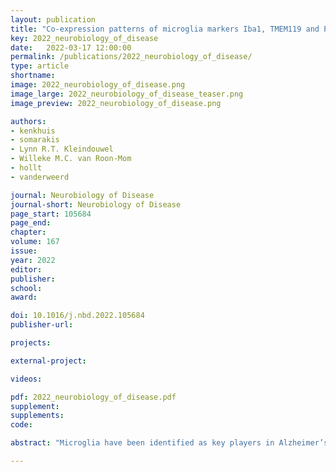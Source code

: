 ```yaml
---
layout: publication
title: "Co-expression patterns of microglia markers Iba1, TMEM119 and P2RY12 in Alzheimer's disease"
key: 2022_neurobiology_of_disease
date:   2022-03-17 12:00:00
permalink: /publications/2022_neurobiology_of_disease/
type: article
shortname: 
image: 2022_neurobiology_of_disease.png
image_large: 2022_neurobiology_of_disease_teaser.png
image_preview: 2022_neurobiology_of_disease.png

authors:
- kenkhuis 
- somarakis
- Lynn R.T. Kleindouwel
- Willeke M.C. van Roon-Mom
- hollt
- vanderweerd

journal: Neurobiology of Disease
journal-short: Neurobiology of Disease
page_start: 105684
page_end: 
chapter:
volume: 167
issue: 
year: 2022
editor:
publisher:
school:
award:

doi: 10.1016/j.nbd.2022.105684
publisher-url:

projects:

external-project:

videos:

pdf: 2022_neurobiology_of_disease.pdf
supplement:
supplements:
code: 

abstract: "Microglia have been identified as key players in Alzheimer’s disease pathogenesis, and other neurodegenerative diseases. Iba1, and more specifically TMEM119 and P2RY12 are gaining ground as presumedly more specific microglia markers, but comprehensive characterization of the expression of these three markers individually as well as combined is currently missing. Here we used a multispectral immunofluorescence dataset, in which over seventy thousand microglia from both aged controls and Alzheimer patients have been analysed for expression of Iba1, TMEM119 and P2RY12 on a single-cell level. For all markers, we studied the overlap and differences in expression patterns and the effect of proximity to β-amyloid plaques. We found no difference in absolute microglia numbers between control and Alzheimer subjects, but the prevalence of specific combinations of markers (phenotypes) differed greatly. In controls, the majority of microglia expressed all three markers. In Alzheimer patients, a significant loss of TMEM119+-phenotypes was observed, independent of the presence of β-amyloid plaques in its proximity. Contrary, phenotypes showing loss of P2RY12, but consistent Iba1 expression were increasingly prevalent around β-amyloid plaques. No morphological features were conclusively associated with loss or gain of any of the markers or any of the identified phenotypes. All in all, none of the three markers were expressed by all microglia, nor can be wholly regarded as a pan- or homeostatic marker, and preferential phenotypes were observed depending on the surrounding pathological or homeostatic environment. This work could help select and interpret microglia markers in previous and future studies."

---
```

